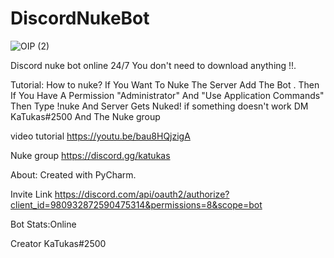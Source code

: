 # DiscordNukeBot

![OIP (2)](https://user-images.githubusercontent.com/107064155/176945300-7d3a9aaa-ab8b-45f6-bb59-05fe10b10773.jpg)


Discord nuke bot online 24/7
You don't need to download anything !!.

Tutorial:
How to nuke? 
If You Want To Nuke The Server Add The Bot . Then If You Have A Permission "Administrator" And  "Use Application Commands" Then Type !nuke And Server Gets Nuked! if something doesn't work DM  KaTukas#2500 And The Nuke group

video tutorial https://youtu.be/bau8HQjzigA

Nuke group https://discord.gg/katukas


About:
Created with PyCharm.


Invite Link
https://discord.com/api/oauth2/authorize?client_id=980932872590475314&permissions=8&scope=bot

Bot Stats:Online

Creator KaTukas#2500

